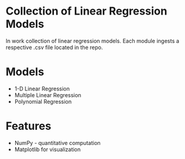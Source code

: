 # Collection of Linear Regression Models
In work collection of linear regression models. Each module ingests a respective .csv file located in the repo.

# Models
* 1-D Linear Regression
* Multiple Linear Regression
* Polynomial Regression

# Features 
* NumPy - quantitative computation
* Matplotlib for visualization

